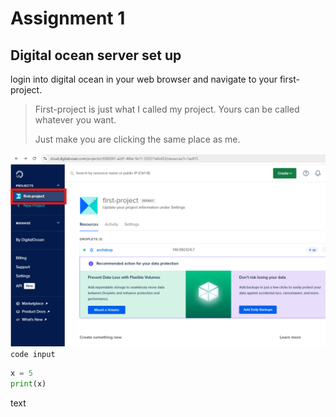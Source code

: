 # Assignment 1
## Digital ocean server set up
login into digital ocean in your web browser and navigate to your first-project.
> First-project is just what I called my project. Yours can be called whatever you want.
> 
> Just make you are clicking the same place as me.

![image 1](picture1.png)
`code input`
```py
x = 5
print(x)
```
text


